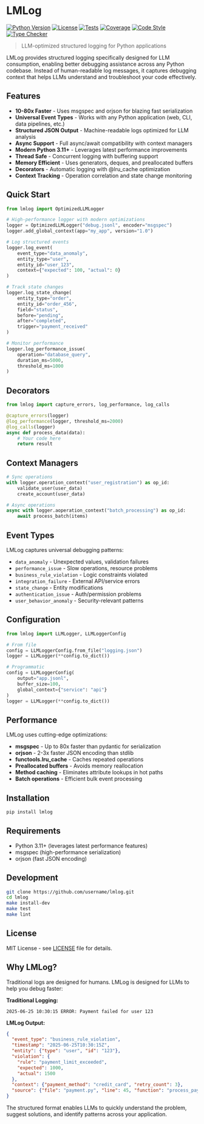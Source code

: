 # LMLog

[![Python Version](https://img.shields.io/badge/python-3.11%2B-blue.svg)](https://python.org)
[![License](https://img.shields.io/badge/license-MIT-green.svg)](LICENSE)
[![Tests](https://github.com/username/lmlog/workflows/Tests/badge.svg)](https://github.com/username/lmlog/actions)
[![Coverage](https://img.shields.io/badge/coverage-100%25-brightgreen.svg)](https://github.com/username/lmlog)
[![Code Style](https://img.shields.io/badge/code%20style-black-000000.svg)](https://github.com/psf/black)
[![Type Checker](https://img.shields.io/badge/type%20checker-pyrefly-blue.svg)](https://pyrefly.org)

> LLM-optimized structured logging for Python applications

LMLog provides structured logging specifically designed for LLM consumption, enabling better debugging assistance across any Python codebase. Instead of human-readable log messages, it captures debugging context that helps LLMs understand and troubleshoot your code effectively.

## Features

- **10-80x Faster** - Uses msgspec and orjson for blazing fast serialization
- **Universal Event Types** - Works with any Python application (web, CLI, data pipelines, etc.)
- **Structured JSON Output** - Machine-readable logs optimized for LLM analysis
- **Async Support** - Full async/await compatibility with context managers
- **Modern Python 3.11+** - Leverages latest performance improvements
- **Thread Safe** - Concurrent logging with buffering support
- **Memory Efficient** - Uses generators, deques, and preallocated buffers
- **Decorators** - Automatic logging with @lru_cache optimization
- **Context Tracking** - Operation correlation and state change monitoring

## Quick Start

```python
from lmlog import OptimizedLLMLogger

# High-performance logger with modern optimizations
logger = OptimizedLLMLogger("debug.jsonl", encoder="msgspec")
logger.add_global_context(app="my_app", version="1.0")

# Log structured events
logger.log_event(
    event_type="data_anomaly",
    entity_type="user",
    entity_id="user_123",
    context={"expected": 100, "actual": 0}
)

# Track state changes
logger.log_state_change(
    entity_type="order",
    entity_id="order_456", 
    field="status",
    before="pending",
    after="completed",
    trigger="payment_received"
)

# Monitor performance
logger.log_performance_issue(
    operation="database_query",
    duration_ms=5000,
    threshold_ms=1000
)
```

## Decorators

```python
from lmlog import capture_errors, log_performance, log_calls

@capture_errors(logger)
@log_performance(logger, threshold_ms=2000) 
@log_calls(logger)
async def process_data(data):
    # Your code here
    return result
```

## Context Managers

```python
# Sync operations
with logger.operation_context("user_registration") as op_id:
    validate_user(user_data)
    create_account(user_data)

# Async operations  
async with logger.aoperation_context("batch_processing") as op_id:
    await process_batch(items)
```

## Event Types

LMLog captures universal debugging patterns:

- `data_anomaly` - Unexpected values, validation failures
- `performance_issue` - Slow operations, resource problems
- `business_rule_violation` - Logic constraints violated
- `integration_failure` - External API/service errors
- `state_change` - Entity modifications
- `authentication_issue` - Auth/permission problems
- `user_behavior_anomaly` - Security-relevant patterns

## Configuration

```python
from lmlog import LLMLogger, LLMLoggerConfig

# From file
config = LLMLoggerConfig.from_file("logging.json")
logger = LLMLogger(**config.to_dict())

# Programmatic
config = LLMLoggerConfig(
    output="app.jsonl",
    buffer_size=100,
    global_context={"service": "api"}
)
logger = LLMLogger(**config.to_dict())
```

## Performance

LMLog uses cutting-edge optimizations:

- **msgspec** - Up to 80x faster than pydantic for serialization
- **orjson** - 2-3x faster JSON encoding than stdlib
- **functools.lru_cache** - Caches repeated operations
- **Preallocated buffers** - Avoids memory reallocation
- **Method caching** - Eliminates attribute lookups in hot paths
- **Batch operations** - Efficient bulk event processing

## Installation

```bash
pip install lmlog
```

## Requirements

- Python 3.11+ (leverages latest performance features)
- msgspec (high-performance serialization)
- orjson (fast JSON encoding)

## Development

```bash
git clone https://github.com/username/lmlog.git
cd lmlog
make install-dev
make test
make lint
```

## License

MIT License - see [LICENSE](LICENSE) file for details.

## Why LMLog?

Traditional logs are designed for humans. LMLog is designed for LLMs to help you debug faster:

**Traditional Logging:**

```text
2025-06-25 10:30:15 ERROR: Payment failed for user 123
```

**LMLog Output:**

```json
{
  "event_type": "business_rule_violation",
  "timestamp": "2025-06-25T10:30:15Z",
  "entity": {"type": "user", "id": "123"},
  "violation": {
    "rule": "payment_limit_exceeded", 
    "expected": 1000,
    "actual": 1500
  },
  "context": {"payment_method": "credit_card", "retry_count": 3},
  "source": {"file": "payment.py", "line": 45, "function": "process_payment"}
}
```

The structured format enables LLMs to quickly understand the problem, suggest solutions, and identify patterns across your application.